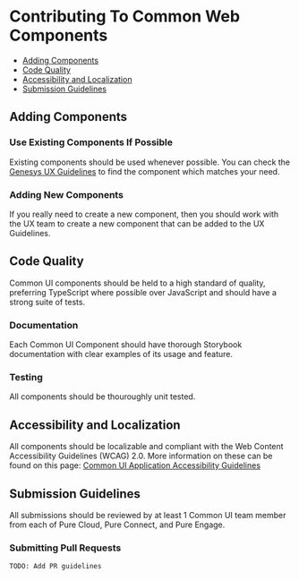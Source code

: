 # Contributing To Common Web Components

- [Adding Components](#adding-components)
- [Code Quality](#code-quality)
- [Accessibility and Localization](#accessibility-and-localization)
- [Submission Guidelines](#submission-guidelines)

## Adding Components

### Use Existing Components If Possible
Existing components should be used whenever possible. You can check the
[Genesys UX Guidelines](https://intranet.genesys.com/display/UXT/Genesys+UX+Guidelines+3.0)
to find the component which matches your need.

### Adding New Components
If you really need to create a new component, then you should work with the UX
team to create a new component that can be added to the UX Guidelines.


## Code Quality
Common UI components should be held to a high standard of quality, preferring
TypeScript where possible over JavaScript and should have a strong suite of
tests.

### Documentation
Each Common UI Component should have thorough Storybook documentation with
clear examples of its usage and feature.

### Testing
All components should be thouroughly unit tested.


## Accessibility and Localization
All components should be localizable and compliant with the
Web Content Accessibility Guidelines (WCAG) 2.0.
More information on these can be found on this page:
[Common UI Application Accessibility Guidelines](https://intranet.genesys.com/pages/viewpage.action?spaceKey=CMC&title=Common+UI+Application+Accessibility++Guidelines)


## Submission Guidelines

All submissions should be reviewed by at least 1 Common UI team member from each
of Pure Cloud, Pure Connect, and Pure Engage.

### Submitting Pull Requests

`TODO: Add PR guidelines`
